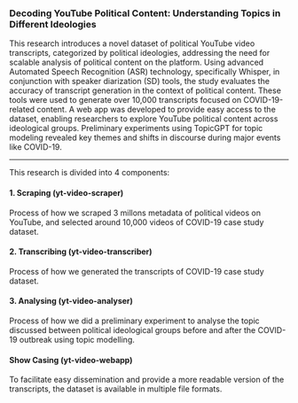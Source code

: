 ### Decoding YouTube Political Content: Understanding Topics in Different Ideologies

This research introduces a novel dataset of political YouTube video transcripts, categorized by political ideologies, addressing the need for scalable analysis of political content on the platform. Using advanced Automated Speech Recognition (ASR) technology, specifically Whisper, in conjunction with speaker diarization (SD) tools, the study evaluates the accuracy of transcript generation in the context of political content. These tools were used to generate over 10,000 transcripts focused on COVID-19-related content. A web app was developed to provide easy access to the dataset, enabling researchers to explore YouTube political content across ideological groups. Preliminary experiments using TopicGPT for topic modeling revealed key themes and shifts in discourse during major events like COVID-19.

---
This research is divided into 4 components:

#### 1. Scraping (yt-video-scraper)
Process of how we scraped 3 millons metadata of political videos on YouTube, and selected around 10,000 videos of COVID-19 case study dataset.

#### 2. Transcribing (yt-video-transcriber)
Process of how we generated the transcripts of COVID-19 case study dataset.

#### 3. Analysing (yt-video-analyser)
Process of how we did a preliminary experiment to analyse the topic discussed between political ideological groups before and after the COVID-19 outbreak using topic modelling.

#### Show Casing (yt-video-webapp)
To facilitate easy dissemination and provide a more readable version of the transcripts, the dataset is available in multiple file formats.
